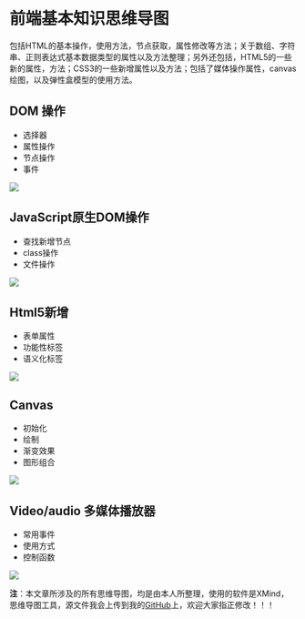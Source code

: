 
# 前端基本知识思维导图

包括HTML的基本操作，使用方法，节点获取，属性修改等方法；关于数组、字符串、正则表达式基本数据类型的属性以及方法整理；另外还包括，HTML5的一些新的属性，方法；CSS3的一些新增属性以及方法；包括了媒体操作属性，canvas绘图，以及弹性盒模型的使用方法。


## DOM 操作

* 选择器
* 属性操作
* 节点操作
* 事件

![](http://ooaa2t3b1.bkt.clouddn.com/dom.png)

## JavaScript原生DOM操作

* 查找新增节点
* class操作
* 文件操作

![](http://ooaa2t3b1.bkt.clouddn.com/dom-handlw.png)

## Html5新增

* 表单属性
* 功能性标签
* 语义化标签

![](http://ooaa2t3b1.bkt.clouddn.com/h5.png)


## Canvas

* 初始化
* 绘制
* 渐变效果
* 图形组合

![](http://ooaa2t3b1.bkt.clouddn.com/cavas.png)

## Video/audio 多媒体播放器

* 常用事件
* 使用方式
* 控制函数

![](http://ooaa2t3b1.bkt.clouddn.com/media.png)


**注**：本文章所涉及的所有思维导图，均是由本人所整理，使用的软件是XMind，思维导图工具，源文件我会上传到我的[GitHub](https://github.com/PetPanda/xmind-map)上，欢迎大家指正修改！！！
